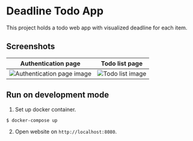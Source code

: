 # Deadline Todo App
This project holds a todo web app with visualized deadline for each item.

## Screenshots
| Authentication page | Todo list page |
| --- | --- |
| ![Authentication page image](https://github.com/pasca-l/deadline-todo-app/assets/70369563/16a2eb77-0f63-43c1-93af-2c45efc67fe1) | ![Todo list image](https://github.com/pasca-l/deadline-todo-app/assets/70369563/cafaa2c2-4dda-49b7-93c1-54cba5989884) |

## Run on development mode
1. Set up docker container.
```
$ docker-compose up
```
2. Open website on `http://localhost:8080`.
